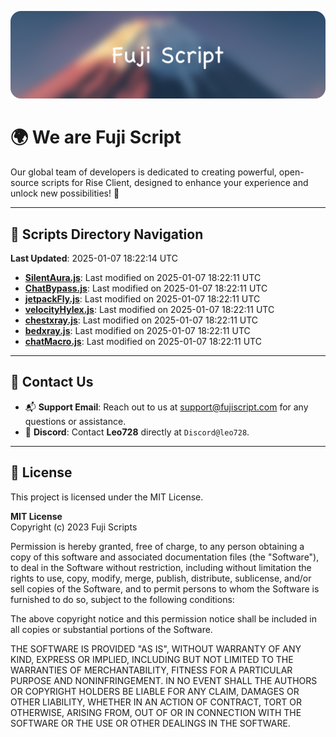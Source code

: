 ![Banner](.github/b.webp)

# 🌍 **We are Fuji Script**

Our global team of developers is dedicated to creating powerful, open-source scripts for Rise Client, designed to enhance your experience and unlock new possibilities! 🌟

---
<!-- SCRIPTS_NAVIGATION_START -->
## 📂 **Scripts Directory Navigation**

**Last Updated**: 2025-01-07 18:22:14 UTC

- **[SilentAura.js](scripts/SilentAura.js)**: Last modified on 2025-01-07 18:22:11 UTC
- **[ChatBypass.js](scripts/ChatBypass.js)**: Last modified on 2025-01-07 18:22:11 UTC
- **[jetpackFly.js](scripts/jetpackFly.js)**: Last modified on 2025-01-07 18:22:11 UTC
- **[velocityHylex.js](scripts/velocityHylex.js)**: Last modified on 2025-01-07 18:22:11 UTC
- **[chestxray.js](scripts/chestxray.js)**: Last modified on 2025-01-07 18:22:11 UTC
- **[bedxray.js](scripts/bedxray.js)**: Last modified on 2025-01-07 18:22:11 UTC
- **[chatMacro.js](scripts/chatMacro.js)**: Last modified on 2025-01-07 18:22:11 UTC

<!-- SCRIPTS_NAVIGATION_END -->

---

## 💬 **Contact Us**  
- 📬 **Support Email**: Reach out to us at [support@fujiscript.com](mailto:support@fujiscript.com) for any questions or assistance.  
- 💬 **Discord**: Contact **Leo728** directly at `Discord@leo728`.

---

## 📜 **License**

This project is licensed under the MIT License.  

**MIT License**  
Copyright (c) 2023 Fuji Scripts  

Permission is hereby granted, free of charge, to any person obtaining a copy of this software and associated documentation files (the "Software"), to deal in the Software without restriction, including without limitation the rights to use, copy, modify, merge, publish, distribute, sublicense, and/or sell copies of the Software, and to permit persons to whom the Software is furnished to do so, subject to the following conditions:  

The above copyright notice and this permission notice shall be included in all copies or substantial portions of the Software.  

THE SOFTWARE IS PROVIDED "AS IS", WITHOUT WARRANTY OF ANY KIND, EXPRESS OR IMPLIED, INCLUDING BUT NOT LIMITED TO THE WARRANTIES OF MERCHANTABILITY, FITNESS FOR A PARTICULAR PURPOSE AND NONINFRINGEMENT. IN NO EVENT SHALL THE AUTHORS OR COPYRIGHT HOLDERS BE LIABLE FOR ANY CLAIM, DAMAGES OR OTHER LIABILITY, WHETHER IN AN ACTION OF CONTRACT, TORT OR OTHERWISE, ARISING FROM, OUT OF OR IN CONNECTION WITH THE SOFTWARE OR THE USE OR OTHER DEALINGS IN THE SOFTWARE.  
